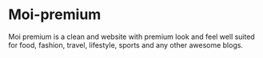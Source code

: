 # Moi-premium
  Moi premium  is a clean and website with premium look and feel well suited for food, fashion, travel, lifestyle, sports and any other awesome blogs.

